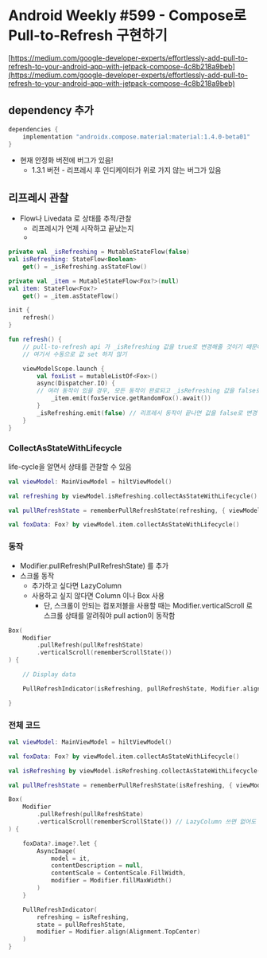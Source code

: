 # Android Weekly #599 - Compose로 Pull-to-Refresh 구현하기

[https://medium.com/google-developer-experts/effortlessly-add-pull-to-refresh-to-your-android-app-with-jetpack-compose-4c8b218a9beb](https://medium.com/google-developer-experts/effortlessly-add-pull-to-refresh-to-your-android-app-with-jetpack-compose-4c8b218a9beb)

## dependency 추가

```kotlin
dependencies {
	implementation "androidx.compose.material:material:1.4.0-beta01"
}
```

* 현재 안정화 버전에 버그가 있음!
  * 1.3.1 버전 - 리프레시 후 인디케이터가 위로 가지 않는 버그가 있음

## 리프레시 관찰

* Flow나 Livedata 로 상태를 추적/관찰
  * 리프레시가 언제 시작하고 끝났는지
  *

```kotlin
private val _isRefreshing = MutableStateFlow(false)
val isRefreshing: StateFlow<Boolean>
	get() = _isRefreshing.asStateFlow()

private val _item = MutableStateFlow<Fox?>(null)
val item: StateFlow<Fox?>
	get() = _item.asStateFlow()

init {
	refresh()
}

fun refresh() {
	// pull-to-refresh api 가 _isRefreshing 값을 true로 변경해줄 것이기 때문에
	// 여기서 수동으로 값 set 하지 않기

	viewModelScope.launch {
		val foxList = mutableListOf<Fox>()
		async(Dispatcher.IO) { 
		// 여러 동작이 있을 경우, 모든 동작이 완료되고 _isRefreshing 값을 false로 만들기 위해 async/await 사용
			_item.emit(foxService.getRandomFox().await())
		}
		_isRefreshing.emit(false) // 리프레시 동작이 끝나면 값을 false로 변경
	}
}
```

### CollectAsStateWithLifecycle

life-cycle을 알면서 상태를 관찰할 수 있음

```kotlin
val viewModel: MainViewModel = hiltViewModel()

val refreshing by viewModel.isRefreshing.collectAsStateWithLifecycle()

val pullRefreshState = rememberPullRefreshState(refreshing, { viewModel.refresh() })

val foxData: Fox? by viewModel.item.collectAsStateWithLifecycle()
```

### 동작

* Modifier.pullRefresh(PullRefreshState) 를 추가
* 스크롤 동작
  * 추가하고 싶다면 LazyColumn
  * 사용하고 싶지 않다면 Column 이나 Box 사용
    * 단, 스크롤이 안되는 컴포저블을 사용할 때는 Modifier.verticalScroll 로 스크롤 상태를 알려줘야 pull action이 동작함

```kotlin
Box(
	Modifier
		.pullRefresh(pullRefreshState)
		.verticalScroll(rememberScrollState())
) {

	// Display data

	PullRefreshIndicator(isRefreshing, pullRefreshState, Modifier.align(Alignment.TopCenter))

}
```

### 전체 코드

```kotlin
val viewModel: MainViewModel = hiltViewModel()

val foxData: Fox? by viewModel.item.collectAsStateWithLifecycle()

val isRefreshing by viewModel.isRefreshing.collectAsStateWithLifecycle()

val pullRefreshState = rememberPullRefreshState(isRefreshing, { viewModel.refresh() })

Box(
	Modifier
		.pullRefresh(pullRefreshState)
		.verticalScroll(rememberScrollState()) // LazyColumn 쓰면 없어도 됨
) {

	foxData?.image?.let {
		AsyncImage(
			model = it,
			contentDescription = null,
			contentScale = ContentScale.FillWidth,
			modifier = Modifier.fillMaxWidth()
		)
	}

	PullRefreshIndicator(
		refreshing = isRefreshing,
		state = pullRefreshState,
		modifier = Modifier.align(Alignment.TopCenter)
	)
}
```

